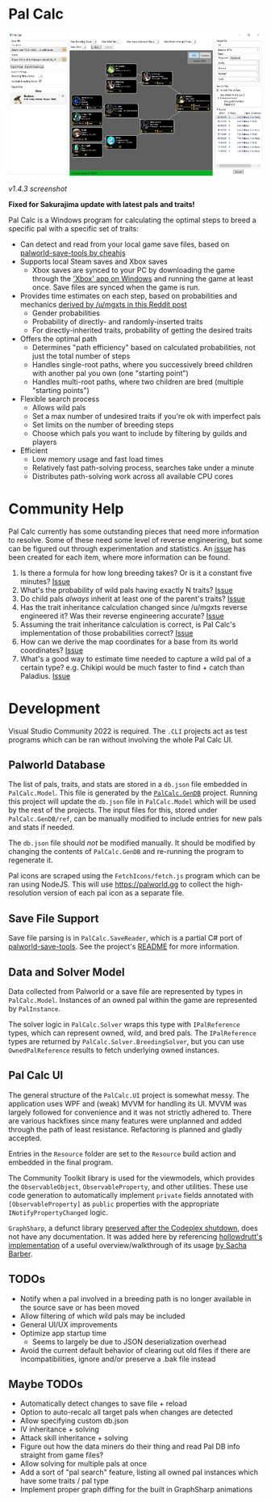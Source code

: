 # Pal Calc

![Pal Calc Screenshot](./docres/palcalc-screenshot.jpg)

_v1.4.3 screenshot_

**Fixed for Sakurajima update with latest pals and traits!**

Pal Calc is a Windows program for calculating the optimal steps to breed a specific pal with a specific set of traits:

- Can detect and read from your local game save files, based on [palworld-save-tools by cheahjs](https://github.com/cheahjs/palworld-save-tools)
- Supports local Steam saves and Xbox saves
  - Xbox saves are synced to your PC by downloading the game through the ['Xbox' app on Windows](https://apps.microsoft.com/detail/9mv0b5hzvk9z) and running the game at least once. Save files are synced when the game is run.
- Provides time estimates on each step, based on probabilities and mechanics [derived by /u/mgxts in this Reddit post](https://www.reddit.com/r/Palworld/comments/1af9in7/passive_skill_inheritance_mechanics_in_breeding/)
  - Gender probabilities
  - Probability of directly- and randomly-inserted traits
  - For directly-inherited traits, probability of getting the desired traits
- Offers the optimal path
  - Determines "path efficiency" based on calculated probabilities, not just the total number of steps
  - Handles single-root paths, where you successively breed children with another pal you own (one "starting point")
  - Handles multi-root paths, where two children are bred (multiple "starting points")
- Flexible search process
  - Allows wild pals
  - Set a max number of undesired traits if you're ok with imperfect pals
  - Set limits on the number of breeding steps
  - Choose which pals you want to include by filtering by guilds and players
- Efficient
  - Low memory usage and fast load times
  - Relatively fast path-solving process, searches take under a minute
  - Distributes path-solving work across all available CPU cores

# Community Help

Pal Calc currently has some outstanding pieces that need more information to resolve. Some of these need some level of reverse engineering, but some can be figured out through experimentation and statistics. An [issue](https://github.com/tylercamp/palcalc/issues) has been created for each item, where more information can be found.

1. Is there a formula for how long breeding takes? Or is it a constant five minutes? [Issue](https://github.com/tylercamp/palcalc/issues/2)
2. What's the probability of wild pals having exactly N traits? [Issue](https://github.com/tylercamp/palcalc/issues/4)
3. Do child pals _always_ inherit at least one of the parent's traits? [Issue](https://github.com/tylercamp/palcalc/issues/5)
4. Has the trait inheritance calculation changed since /u/mgxts reverse engineered it? Was their reverse engineering accurate? [Issue](https://github.com/tylercamp/palcalc/issues/7)
5. Assuming the trait inheritance calculation is correct, is Pal Calc's implementation of those probabilities correct? [Issue](https://github.com/tylercamp/palcalc/issues/8)
6. How can we derive the map coordinates for a base from its world coordinates? [Issue](https://github.com/tylercamp/palcalc/issues/9)
7. What's a good way to estimate time needed to capture a wild pal of a certain type? e.g. Chikipi would be much faster to find + catch than Paladius. [Issue](https://github.com/tylercamp/palcalc/issues/10)

# Development

Visual Studio Community 2022 is required. The `.CLI` projects act as test programs which can be ran without involving the whole Pal Calc UI.

## Palworld Database

The list of pals, traits, and stats are stored in a `db.json` file embedded in `PalCalc.Model`. This file is generated by the [`PalCalc.GenDB`](./PalCalc.GenDB/) project. Running this project will update the `db.json` file in `PalCalc.Model` which will be used by the rest of the projects. The input files for this, stored under `PalCalc.GenDB/ref`, can be manually modified to include entries for new pals and stats if needed.

The `db.json` file should _not_ be modified manually. It should be modified by changing the contents of `PalCalc.GenDB` and re-running the program to regenerate it.

Pal icons are scraped using the `FetchIcons/fetch.js` program which can be ran using NodeJS. This will use https://palworld.gg to collect the high-resolution version of each pal icon as a separate file.

## Save File Support

Save file parsing is in `PalCalc.SaveReader`, which is a partial C# port of [palworld-save-tools](https://github.com/cheahjs/palworld-save-tools). See the project's [README](./PalCalc.SaveReader/) for more information.

## Data and Solver Model

Data collected from Palworld or a save file are represented by types in `PalCalc.Model`. Instances of an owned pal within the game are represented by `PalInstance`.

The solver logic in `PalCalc.Solver` wraps this type with `IPalReference` types, which can represent owned, wild, and bred pals. The `IPalReference` types are returned by `PalCalc.Solver.BreedingSolver`, but you can use `OwnedPalReference` results to fetch underlying owned instances.

## Pal Calc UI

The general structure of the `PalCalc.UI` project is somewhat messy. The application uses WPF and (weak) MVVM for handling its UI. MVVM was largely followed for convenience and it was not strictly adhered to. There are various hackfixes since many features were unplanned and added through the path of least resistance. Refactoring is planned and gladly accepted.

Entries in the `Resource` folder are set to the `Resource` build action and embedded in the final program.

The Community Toolkit library is used for the viewmodels, which provides the `ObservableObject`, `ObservableProperty`, and other utilities. These use code generation to automatically implement `private` fields annotated with `[ObservableProperty]` as `public` properties with the appropriate `INotifyPropertyChanged` logic.

`GraphSharp`, a defunct library [preserved after the Codeplex shutdown](https://github.com/NinetailLabs/GraphSharp), does not have any documentation. It was added here by referencing [hollowdrutt's implementation](https://github.com/hollowdrutt/GraphSharpDemo) of a useful overview/walkthrough of its usage [by Sacha Barber](https://sachabarbs.wordpress.com/2010/08/31/pretty-cool-graphs-in-wpf/).

## TODOs
- Notify when a pal involved in a breeding path is no longer available in the source save or has been moved
- Allow filtering of which wild pals may be included
- General UI/UX improvements
- Optimize app startup time
  - Seems to largely be due to JSON deserialization overhead
- Avoid the current default behavior of clearing out old files if there are incompatibilities, ignore and/or preserve a .bak file instead

## Maybe TODOs
- Automatically detect changes to save file + reload
- Option to auto-recalc all target pals when changes are detected
- Allow specifying custom db.json
- IV inheritance + solving
- Attack skill inheritance + solving
- Figure out how the data miners do their thing and read Pal DB info straight from game files?
- Allow solving for multiple pals at once
- Add a sort of "pal search" feature, listing all owned pal instances which have some traits / pal type
- Implement proper graph diffing for the built in GraphSharp animations
